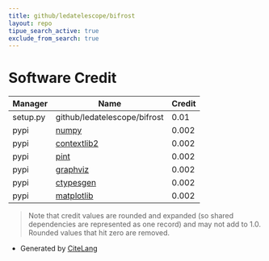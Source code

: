 ```yaml
---
title: github/ledatelescope/bifrost
layout: repo
tipue_search_active: true
exclude_from_search: true
---
```

# Software Credit

|Manager|Name|Credit|
|-------|----|------|
|setup.py|github/ledatelescope/bifrost|0.01|
|pypi|[numpy](https://www.numpy.org)|0.002|
|pypi|[contextlib2](http://contextlib2.readthedocs.org)|0.002|
|pypi|[pint](https://github.com/hgrecco/pint)|0.002|
|pypi|[graphviz](https://github.com/xflr6/graphviz)|0.002|
|pypi|[ctypesgen](https://github.com/davidjamesca/ctypesgen)|0.002|
|pypi|[matplotlib](https://matplotlib.org)|0.002|


> Note that credit values are rounded and expanded (so shared dependencies are represented as one record) and may not add to 1.0. Rounded values that hit zero are removed.


- Generated by [CiteLang](https://github.com/vsoch/citelang)
